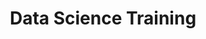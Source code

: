 ---
title: Data Science Training
start-date: July 1,2020
end-date: April 30, 2021 #otherwise use end-date
featured: no #puts meeting on homepage
description: The CIO Council announces the Data Science Training Program
overview: The CIO Council has launched the Data Science Training Program to upskill the Federal workforce to tackle problems of unique importance to the Federal government.
image: cio-council-logo.jpg
image-alt: semi-transparent blue overlay on circuits background
link: /programs-and-events/data-science-training-program/ 
external_url: 

---